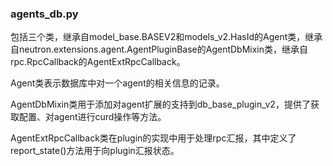 ### agents_db.py
包括三个类，继承自model_base.BASEV2和models_v2.HasId的Agent类，继承自neutron.extensions.agent.AgentPluginBase的AgentDbMixin类，继承自rpc.RpcCallback的AgentExtRpcCallback。

Agent类表示数据库中对一个agent的相关信息的记录。

AgentDbMixin类用于添加对agent扩展的支持到db_base_plugin_v2，提供了获取配置、对agent进行curd操作等方法。

AgentExtRpcCallback类在plugin的实现中用于处理rpc汇报，其中定义了report_state()方法用于向plugin汇报状态。
